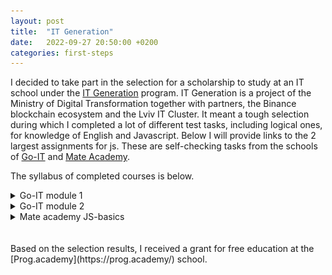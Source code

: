 ```yaml
---
layout: post
title:  "IT Generation"
date:   2022-09-27 20:50:00 +0200
categories: first-steps
---
```


I decided to take part in the selection for a scholarship to study at an IT school under the [IT Generation](https://it-generation.gov.ua/) program.
IT Generation is a project of the Ministry of Digital Transformation together with partners, the Binance blockchain ecosystem and the Lviv IT Cluster.
It meant a tough selection during which I completed a lot of different test tasks, including logical ones, for knowledge of English and Javascript. Below I will provide links to the 2 largest assignments for js. These are self-checking tasks from the schools of [Go-IT](https://goit.global/ua/) and [Mate Academy](https://mate.academy/).

The syllabus of completed courses is below.

<details><summary>Go-IT module 1</summary>
<img src="/assets/images/it-generation/go-it-1.png">
</details>
<details><summary>Go-IT module 2</summary>
<img src="/assets/images/it-generation/go-it-2.png">
</details>
<details><summary>Mate academy JS-basics</summary>
<img src="/assets/images/it-generation/mate.png">
</details>
<br>
<br>
Based on the selection results, I received a grant for free education at the [Prog.academy](https://prog.academy/) school.
